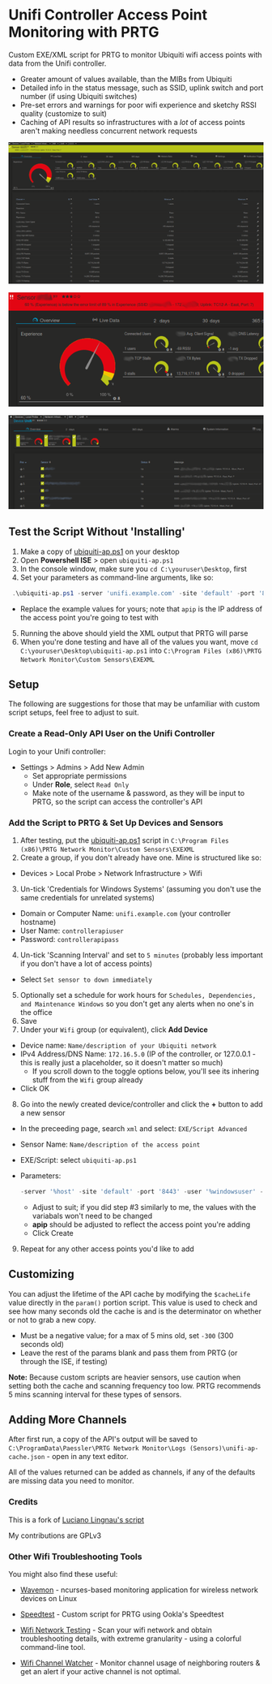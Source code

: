 # Unifi Controller Access Point Monitoring with PRTG
Custom EXE/XML script for PRTG to monitor Ubiquiti wifi access points with data from the Unifi controller.

- Greater amount of values available, than the MIBs from Ubiquiti
- Detailed info in the status message, such as SSID, uplink switch and port number (if using Ubiquiti switches)
- Pre-set errors and warnings for poor wifi experience and sketchy RSSI quality (customize to suit)
- Caching of API results so infrastructures with a *lot* of access points aren't making needless concurrent network requests

![PRTG Sensor Screenshot](img/prtg-screenshot.png)

![Pre-set error trigger](img/alert-preset.png)

![Devices page](img/device-list.png)

## Test the Script Without 'Installing'
1. Make a copy of [ubiquiti-ap.ps1](ubiquiti-ap.ps1) on your desktop
2. Open **Powershell ISE** > open `ubiquiti-ap.ps1`
3. In the console window, make sure you `cd C:\youruser\Desktop`, first
4. Set your parameters as command-line arguments, like so:
  ```powershell
   .\ubiquiti-ap.ps1 -server 'unifi.example.com' -site 'default' -port '8443' -user 'apiuser' -password 'apipassword' -apip '172.16.5.1'
  ```
  - Replace the example values for yours; note that `apip` is the IP address of the access point you're going to test with
5. Running the above should yield the XML output that PRTG will parse
6. When you're done testing and have all of the values you want, move `cd C:\youruser\Desktop\ubiquiti-ap.ps1` into `C:\Program Files (x86)\PRTG Network Monitor\Custom Sensors\EXEXML`



## Setup
The following are suggestions for those that may be unfamiliar with custom script setups, feel free to adjust to suit.

### Create a Read-Only API User on the Unifi Controller
Login to your Unifi controller:
- Settings > Admins > Add New Admin
  - Set appropriate permissions
  - Under **Role**, select `Read Only`
  - Make note of the username & password, as they will be input to PRTG, so the script can access the controller's API

### Add the Script to PRTG & Set Up Devices and Sensors
1. After testing, put the [ubiquiti-ap.ps1](ubiquiti-ap.ps1) script in `C:\Program Files (x86)\PRTG Network Monitor\Custom Sensors\EXEXML`
2. Create a group, if you don't already have one.  Mine is structured like so:
  - Devices > Local Probe > Network Infrastructure > Wifi
3. Un-tick 'Credentials for Windows Systems' (assuming you don't use the same credentials for unrelated systems)
  - Domain or Computer Name: `unifi.example.com` (your controller hostname)
  - User Name: `controllerapiuser`
  - Password: `controllerapipass`
4. Un-tick 'Scanning Interval' and set to `5 minutes` (probably less important if you don't have a lot of access points)
  - Select `Set sensor to down immediately`
5. Optionally set a schedule for work hours for `Schedules, Dependencies, and Maintenance Windows` so you don't get any alerts when no one's in the office
6. Save
7. Under your `Wifi` group (or equivalent), click **Add Device**
  - Device name: `Name/description of your Ubiquiti network`
  - IPv4 Address/DNS Name: `172.16.5.0` (IP of the controller, or 127.0.0.1 - this is really just a placeholder, so it doesn't matter so much)
    - If you scroll down to the toggle options below, you'll see its inhering stuff from the `Wifi` group already
  - Click OK
8. Go into the newly created device/controller and click the **+** button to add a new sensor
  - In the preceeding page, search `xml` and select: `EXE/Script Advanced`
  - Sensor Name: `Name/description of the access point`
  - EXE/Script: select `ubiquiti-ap.ps1`
  - Parameters:

    ```powershell
    -server '%host' -site 'default' -port '8443' -user '%windowsuser' -password '%windowspassword' -apip '172.16.5.31'
    ```

    - Adjust to suit; if you did step #3 similarly to me, the values with the variabals won't need to be changed
    - **apip** should be adjusted to reflect the access point you're adding
    - Click Create
9. Repeat for any other access points you'd like to add

## Customizing
You can adjust the lifetime of the API cache by modifying the `$cacheLife` value directly in the `param()` portion script.  This value is used to check and see how many seconds old the cache is and is the determinator on whether or not to grab a new copy.
- Must be a negative value; for a max of 5 mins old, set `-300` (300 seconds old)
- Leave the rest of the params blank and pass them from PRTG (or through the ISE, if testing)

**Note:** Because custom scripts are heavier sensors, use caution when setting both the cache and scanning frequency too low.  PRTG recommends 5 mins scanning interval for these types of sensors.

## Adding More Channels
After first run, a copy of the API's output will be saved to `C:\ProgramData\Paessler\PRTG Network Monitor\Logs (Sensors)\unifi-ap-cache.json` - open in any text editor.

All of the values returned can be added as channels, if any of the defaults are missing data you need to monitor.

### Credits
This is a fork of [Luciano Lingnau's script](https://kb.paessler.com/en/topic/71263-can-i-monitor-ubiquiti-unifi-network-devices-with-prtg)

My contributions are GPLv3

### Other Wifi Troubleshooting Tools
You might also find these useful:

- [Wavemon](https://github.com/uoaerg/wavemon) - ncurses-based monitoring application for wireless network devices on Linux

- [Speedtest](https://greiginsydney.com/new-ooklaspeedtest-ps1/) - Custom script for PRTG using Ookla's Speedtest

- [Wifi Network Testing](https://github.com/angela-d/wifi-network-testing) - Scan your wifi network and obtain troubleshooting details, with extreme granularity - using a colorful command-line tool.

- [Wifi Channel Watcher](https://github.com/angela-d/wifi-channel-watcher) - Monitor channel usage of neighboring routers & get an alert if your active channel is not optimal.
